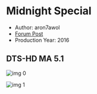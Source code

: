 # Midnight Special

* Author: aron7awol
* [Forum Post](https://www.avsforum.com/threads/bass-eq-for-filtered-movies.2995212/post-57694554)
* Production Year: 2016

## DTS-HD MA 5.1

![img 0](https://i.imgur.com/U09t0en.jpg)

![img 1](https://i.imgur.com/2DXfY60.jpg)

